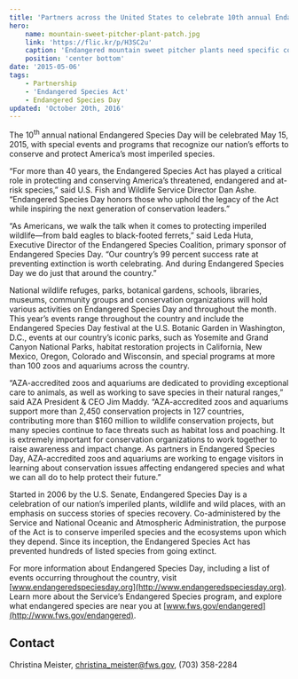 ```yaml
---
title: 'Partners across the United States to celebrate 10th annual Endangered Species Day'
hero:
    name: mountain-sweet-pitcher-plant-patch.jpg
    link: 'https://flic.kr/p/H3SC2u'
    caption: 'Endangered mountain sweet pitcher plants need specific conditions to survive. Photo by Gary Peeples, USFWS.'
    position: 'center bottom'
date: '2015-05-06'
tags:
    - Partnership
    - 'Endangered Species Act'
    - Endangered Species Day
updated: 'October 20th, 2016'
---
```


The 10<sup>th</sup> annual national Endangered Species Day will be celebrated May 15, 2015, with special events and programs that recognize our nation’s efforts to conserve and protect America’s most imperiled species.

“For more than 40 years, the Endangered Species Act has played a critical role in protecting and conserving America’s threatened, endangered and at-risk species,” said U.S. Fish and Wildlife Service Director Dan Ashe. “Endangered Species Day honors those who uphold the legacy of the Act while inspiring the next generation of conservation leaders.”

“As Americans, we walk the talk when it comes to protecting imperiled wildlife—from bald eagles to black-footed ferrets,” said Leda Huta, Executive Director of the Endangered Species Coalition, primary sponsor of Endangered Species Day. “Our country’s 99 percent success rate at preventing extinction is worth celebrating. And during Endangered Species Day we do just that around the country.”

National wildlife refuges, parks, botanical gardens, schools, libraries, museums, community groups and conservation organizations will hold various activities on Endangered Species Day and throughout the month. This year’s events range throughout the country and include the Endangered Species Day festival at the U.S. Botanic Garden in Washington, D.C., events at our country’s iconic parks, such as Yosemite and Grand Canyon National Parks, habitat restoration projects in California, New Mexico, Oregon, Colorado and Wisconsin, and special programs at more than 100 zoos and aquariums across the country.

“AZA-accredited zoos and aquariums are dedicated to providing exceptional care to animals, as well as working to save species in their natural ranges,” said AZA President & CEO Jim Maddy. “AZA-accredited zoos and aquariums support more than 2,450 conservation projects in 127 countries, contributing more than $160 million to wildlife conservation projects, but many species continue to face threats such as habitat loss and poaching. It is extremely important for conservation organizations to work together to raise awareness and impact change. As partners in Endangered Species Day, AZA-accredited zoos and aquariums are working to engage visitors in learning about conservation issues affecting endangered species and what we can all do to help protect their future.”

Started in 2006 by the U.S. Senate, Endangered Species Day is a celebration of our nation’s imperiled plants, wildlife and wild places, with an emphasis on success stories of species recovery. Co-administered by the Service and National Oceanic and Atmospheric Administration, the purpose of the Act is to conserve imperiled species and the ecosystems upon which they depend. Since its inception, the Endangered Species Act has prevented hundreds of listed species from going extinct.

For more information about Endangered Species Day, including a list of events occurring throughout the country, visit [www.endangeredspeciesday.org](http://www.endangeredspeciesday.org). Learn more about the Service’s Endangered Species program, and explore what endangered species are near you at [www.fws.gov/endangered](http://www.fws.gov/endangered).

## Contact

Christina Meister, [christina_meister@fws.gov](mailto:christina_meister@fws.gov), (703) 358-2284
